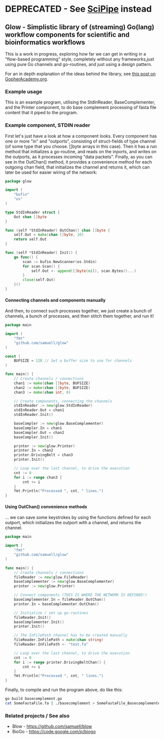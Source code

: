 # DEPRECATED - See [SciPipe](http://scipipe.org) instead

## Glow - Simplistic library of (streaming) Go(lang) workflow components for scientific and bioinformatics workflows

This is a work in progress, exploring how far we can get in writing in a "flow-based programming" style, completely without any frameworks,just using pure Go channels and go-routines, and just using a design pattern.

For an in depth explanation of the ideas behind the library, see [this post on GopherAcademy.org](http://blog.gopheracademy.com/composable-pipelines-pattern).

### Example usage

This is an example program, utilising the StdInReader, BaseComplementer, and the Printer component, to do base complement processing of fasta file content that it piped to the program.

### Example component, STDIN reader

First let's just have a look at how a component looks. Every component has one or more "in" and "outports",
consisting of struct-fields of type channel (of some type that you choose. []byte arrays in this case). 
Then it has a run method that initializes a go-routine, and reads on the inports, and writes on the outports,
as it processes incoming "data packets". Finally, as you can see in the OutChan() method, it provides a 
convenience method for each outgoing chan field, that initializes the channel and returns it, which can later
be used for easier wiring of the network:

````go
package glow

import (
	"bufio"
	"os"
)

type StdInReader struct {
	Out chan []byte
}

func (self *StdInReader) OutChan() chan []byte {
	self.Out = make(chan []byte, 16)
	return self.Out
}

func (self *StdInReader) Init() {
	go func() {
		scan := bufio.NewScanner(os.Stdin)
		for scan.Scan() {
			self.Out <- append([]byte(nil), scan.Bytes()...)
		}
		close(self.Out)
	}()
}
````

#### Connecting channels and components manually

And then, to connect such processes together, we just create a bunch of channels, a bunch of processes, and then stitch them together, and run it!

````go
package main

import (
	"fmt"
	"github.com/samuell/glow"
)

const (
	BUFSIZE = 128 // Set a buffer size to use for channels
)

func main() {
	// Create channels / connections
	chan1 := make(chan []byte, BUFSIZE)
	chan2 := make(chan []byte, BUFSIZE)
	chan3 := make(chan int, 0)

	// Create components, connecting the channels
	stdInReader := new(glow.StdInReader)
	stdInReader.Out = chan1
	stdInReader.Init()

	baseCompler := new(glow.BaseComplementer)
	baseCompler.In = chan1
	baseCompler.Out = chan2
	baseCompler.Init()

	printer := new(glow.Printer)
	printer.In = chan2
	printer.DrivingBelt = chan3
	printer.Init()

	// Loop over the last channel, to drive the execution
	cnt := 0
	for i := range chan3 {
		cnt += i
	}
	fmt.Println("Processed ", cnt, " lines.")
}
````

#### Using OutChan() convenience methods

... we can save some keystrokes by using the functions defined for each outport,
which initializes the outport with a channel, and returns the channel.

````go
package main

import (
	"fmt"
	"github.com/samuell/glow"
)

func main() {
	// Create channels / connections
	fileReader := new(glow.FileReader)
	baseComplementer := new(glow.BaseComplementer)
	printer := new(glow.Printer)

	// Connect components (THIS IS WHERE THE NETWORK IS DEFINED!)
	baseComplementer.In = fileReader.OutChan()
	printer.In = baseComplementer.OutChan()

	// Initialize / set up go-routines
	fileReader.Init()
	baseComplementer.Init()
	printer.Init()

	// The InFilePath channel has to be created manually
	fileReader.InFilePath = make(chan string)
	fileReader.InFilePath <- "test.fa"

	// Loop over the last channel, to drive the execution
	cnt := 0
	for i := range printer.DrivingBeltChan() {
		cnt += i
	}
	fmt.Println("Processed ", cnt, " lines.")
}
````


Finally, to compile and run the program above, do like this:
````bash
go build basecomplement.go
cat SomeFastaFile.fa | ./basecomplement > SomeFastaFile_Basecomplemented.fa
````



### Related projects / See also
- Blow - https://github.com/samuell/blow
- BioGo - https://code.google.com/p/biogo
